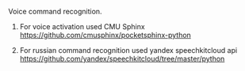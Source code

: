 Voice command recognition. 

1. For voice activation used CMU Sphinx
https://github.com/cmusphinx/pocketsphinx-python

2. For russian command recognition used yandex speechkitcloud api
https://github.com/yandex/speechkitcloud/tree/master/python
